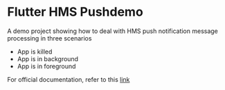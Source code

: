 # Flutter HMS Pushdemo

A demo project showing how to deal with HMS push notification message processing in three scenarios

- App is killed
- App is in background
- App is in foreground

For official documentation, refer to this [link](https://developer.huawei.com/consumer/en/doc/development/HMS-Plugin-Guides-V1/dev-process-0000001056834515-V1)
